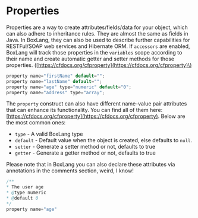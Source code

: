# Properties

Properties are a way to create attributes/fields/data for your object, which can also adhere to inheritance rules.  They are almost the same as fields in Java. In BoxLang, they can also be used to describe further capabilities for RESTFul/SOAP web services and Hibernate ORM. If `accessors` are enabled, BoxLang will track those properties in the `variables` scope according to their name and create automatic getter and setter methods for those properties. \([https://cfdocs.org/cfproperty](https://cfdocs.org/cfproperty)\)

```java
property name="firstName" default="";
property name="lastName" default="";
property name="age" type="numeric" default="0";
property name="address" type="array";
```

The `property` construct can also have different name-value pair attributes that can enhance its functionality. You can find all of them here: [https://cfdocs.org/cfproperty](https://cfdocs.org/cfproperty). Below are the most common ones:

* `type` - A valid BoxLang type
* `default` - Default value when the object is created, else defaults to `null`.
* `setter` - Generate a setter method or not, defaults to true
* `getter` - Generate a getter method or not, defaults to true

Please note that in BoxLang you can also declare these attributes via annotations in the comments section, weird, I know!

```java
/**
* The user age
* @type numeric
* @default 0
*/
property name="age"
```
